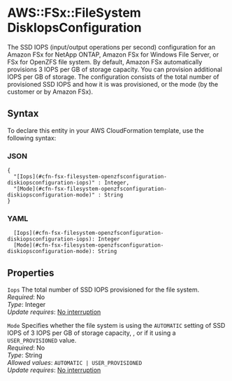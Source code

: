 # AWS::FSx::FileSystem DiskIopsConfiguration<a name="aws-properties-fsx-filesystem-openzfsconfiguration-diskiopsconfiguration"></a>

The SSD IOPS \(input/output operations per second\) configuration for an Amazon FSx for NetApp ONTAP, Amazon FSx for Windows File Server, or FSx for OpenZFS file system\. By default, Amazon FSx automatically provisions 3 IOPS per GB of storage capacity\. You can provision additional IOPS per GB of storage\. The configuration consists of the total number of provisioned SSD IOPS and how it is was provisioned, or the mode \(by the customer or by Amazon FSx\)\.

## Syntax<a name="aws-properties-fsx-filesystem-openzfsconfiguration-diskiopsconfiguration-syntax"></a>

To declare this entity in your AWS CloudFormation template, use the following syntax:

### JSON<a name="aws-properties-fsx-filesystem-openzfsconfiguration-diskiopsconfiguration-syntax.json"></a>

```
{
  "[Iops](#cfn-fsx-filesystem-openzfsconfiguration-diskiopsconfiguration-iops)" : Integer,
  "[Mode](#cfn-fsx-filesystem-openzfsconfiguration-diskiopsconfiguration-mode)" : String
}
```

### YAML<a name="aws-properties-fsx-filesystem-openzfsconfiguration-diskiopsconfiguration-syntax.yaml"></a>

```
  [Iops](#cfn-fsx-filesystem-openzfsconfiguration-diskiopsconfiguration-iops): Integer
  [Mode](#cfn-fsx-filesystem-openzfsconfiguration-diskiopsconfiguration-mode): String
```

## Properties<a name="aws-properties-fsx-filesystem-openzfsconfiguration-diskiopsconfiguration-properties"></a>

`Iops`  <a name="cfn-fsx-filesystem-openzfsconfiguration-diskiopsconfiguration-iops"></a>
The total number of SSD IOPS provisioned for the file system\.  
*Required*: No  
*Type*: Integer  
*Update requires*: [No interruption](https://docs.aws.amazon.com/AWSCloudFormation/latest/UserGuide/using-cfn-updating-stacks-update-behaviors.html#update-no-interrupt)

`Mode`  <a name="cfn-fsx-filesystem-openzfsconfiguration-diskiopsconfiguration-mode"></a>
Specifies whether the file system is using the `AUTOMATIC` setting of SSD IOPS of 3 IOPS per GB of storage capacity, , or if it using a `USER_PROVISIONED` value\.  
*Required*: No  
*Type*: String  
*Allowed values*: `AUTOMATIC | USER_PROVISIONED`  
*Update requires*: [No interruption](https://docs.aws.amazon.com/AWSCloudFormation/latest/UserGuide/using-cfn-updating-stacks-update-behaviors.html#update-no-interrupt)